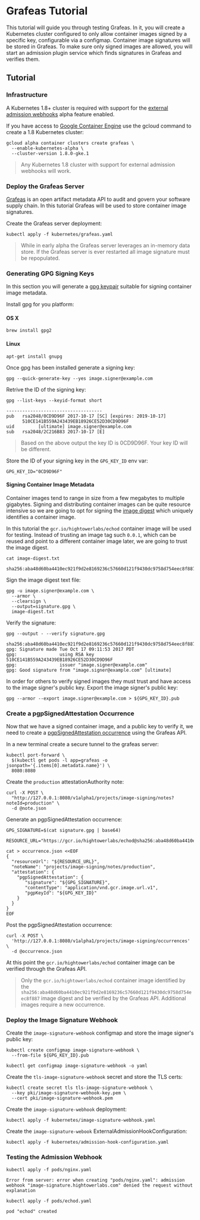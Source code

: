 # Grafeas Tutorial

This tutorial will guide you through testing Grafeas.  In it, you will create a Kubernetes cluster configured to only allow container images signed by a specific key, configurable via a configmap.  Container image signatures will be stored in Grafeas.  To make sure only signed images are allowed, you will start an admission plugin service which finds signatures in Grafeas and verifies them.

## Tutorial

### Infrastructure

A Kubernetes 1.8+ cluster is required with support for the [external admission webhooks](https://kubernetes.io/docs/admin/extensible-admission-controllers/#external-admission-webhooks) alpha feature enabled.

If you have access to [Google Container Engine](https://cloud.google.com/container-engine/) use the gcloud command to create a 1.8 Kubernetes cluster:

```
gcloud alpha container clusters create grafeas \
  --enable-kubernetes-alpha \
  --cluster-version 1.8.0-gke.1
```

> Any Kubernetes 1.8 cluster with support for external admission webhooks will work. 

### Deploy the Grafeas Server

[Grafeas](http://grafeas.io/about) is an open artifact metadata API to audit and govern your software supply chain. In this tutorial Grafeas will be used to store container image signatures. 

Create the Grafeas server deployment:

```
kubectl apply -f kubernetes/grafeas.yaml
```

> While in early alpha the Grafeas server leverages an in-memory data store. If the Grafeas server is ever restarted all image signature must be repopulated.

### Generating GPG Signing Keys

In this section you will generate a [gpg keypair](https://www.gnupg.org/gph/en/manual.html#INTRO) suitable for signing container image metadata.

Install gpg for you platform:

#### OS X

```
brew install gpg2
```

#### Linux

```
apt-get install gnupg
```

Once gpg has been installed generate a signing key:

```
gpg --quick-generate-key --yes image.signer@example.com 
```

Retrive the ID of the signing key:

```
gpg --list-keys --keyid-format short
```

```
------------------------------------
pub   rsa2048/0CD9D96F 2017-10-17 [SC] [expires: 2019-10-17]
      510CE141B559A243439EB18926CE52D30CD9D96F
uid         [ultimate] image.signer@example.com
sub   rsa2048/2C216B83 2017-10-17 [E]
```

> Based on the above output the key ID is 0CD9D96F. Your key ID will be different.

Store the ID of your signing key in the `GPG_KEY_ID` env var:

```
GPG_KEY_ID="0CD9D96F"
```
#### Signing Container Image Metadata

Container images tend to range in size from a few megabytes to multiple gigabytes. Signing and distributing container images can be quite resource intensive so we are going to opt for signing the [image digest](https://cloud.google.com/container-registry/docs/concepts/image-formats#content_addressability) which uniquely identifies a container image.

In this tutorial the `gcr.io/hightowerlabs/echod` container image will be used for testing. Instead of trusting an image tag such `0.0.1`, which can be reused and point to a different container image later, we are going to trust the image digest. 

```
cat image-digest.txt
```
```
sha256:aba48d60ba4410ec921f9d2e8169236c57660d121f9430dc9758d754eec8f887
```

Sign the image digest text file:

```
gpg -u image.signer@example.com \
  --armor \
  --clearsign \
  --output=signature.gpg \
  image-digest.txt
```

Verify the signature:

```
gpg --output - --verify signature.gpg
```

```
sha256:aba48d60ba4410ec921f9d2e8169236c57660d121f9430dc9758d754eec8f887
gpg: Signature made Tue Oct 17 09:11:53 2017 PDT
gpg:                using RSA key 510CE141B559A243439EB18926CE52D30CD9D96F
gpg:                issuer "image.signer@example.com"
gpg: Good signature from "image.signer@example.com" [ultimate]
```

In order for others to verify signed images they must trust and have access to the image signer's public key. Export the image signer's public key:

```
gpg --armor --export image.signer@example.com > ${GPG_KEY_ID}.pub
```

### Create a pgpSignedAttestation Occurrence

Now that we have a signed container image, and a public key to verify it, we need to create a [pgpSignedAttestation occurrence](https://github.com/Grafeas/Grafeas/blob/master/samples/server/go-server/api/docs/PgpSignedAttestation.md) using the Grafeas API.

In a new terminal create a secure tunnel to the grafeas server:

```
kubectl port-forward \
  $(kubectl get pods -l app=grafeas -o jsonpath='{.items[0].metadata.name}') \
  8080:8080
```

Create the `production` attestationAuthority note:

```
curl -X POST \
  "http://127.0.0.1:8080/v1alpha1/projects/image-signing/notes?noteId=production" \
  -d @note.json
```

Generate an pgpSignedAttestation occurrence:

```
GPG_SIGNATURE=$(cat signature.gpg | base64)
```

```
RESOURCE_URL="https://gcr.io/hightowerlabs/echod@sha256:aba48d60ba4410ec921f9d2e8169236c57660d121f9430dc9758d754eec8f887"
```

```
cat > occurrence.json <<EOF
{
  "resourceUrl": "${RESOURCE_URL}",
  "noteName": "projects/image-signing/notes/production",
  "attestation": {
    "pgpSignedAttestation": {
       "signature": "${GPG_SIGNATURE}",
       "contentType": "application/vnd.gcr.image.url.v1",
       "pgpKeyId": "${GPG_KEY_ID}"
    }
  }
}
EOF
```

Post the pgpSignedAttestation occurrence:

```
curl -X POST \
  'http://127.0.0.1:8080/v1alpha1/projects/image-signing/occurrences' \
  -d @occurrence.json
```

At this point the `gcr.io/hightowerlabs/echod` container image can be verified through the Grafeas API.

> Only the `gcr.io/hightowerlabs/echod` container image identified by the `sha256:aba48d60ba4410ec921f9d2e8169236c57660d121f9430dc9758d754eec8f887` image digest and be verified by the Grafeas API. Additional images require a new occurrence. 

### Deploy the Image Signature Webhook

Create the `image-signature-webhook` configmap and store the image signer's public key: 

```
kubectl create configmap image-signature-webhook \
  --from-file ${GPG_KEY_ID}.pub
```

```
kubectl get configmap image-signature-webhook -o yaml
```

Create the `tls-image-signature-webhook` secret and store the TLS certs:

```
kubectl create secret tls tls-image-signature-webhook \
  --key pki/image-signature-webhook-key.pem \
  --cert pki/image-signature-webhook.pem
```

Create the `image-signature-webhook` deployment:

```
kubectl apply -f kubernetes/image-signature-webhook.yaml 
```

Create the `image-signature-webook` ExternalAdmissionHookConfiguration:

```
kubectl apply -f kubernetes/admission-hook-configuration.yaml
```

### Testing the Admission Webhook

```
kubectl apply -f pods/nginx.yaml
```

```
Error from server: error when creating "pods/nginx.yaml": admission webhook "image-signature.hightowerlabs.com" denied the request without explanation
```

```
kubectl apply -f pods/echod.yaml 
```
```
pod "echod" created
```

